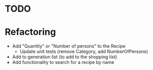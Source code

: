 TODO
====

# Refactoring


* Add "Quantity" or "Number of persons" to the Recipe
	- Update unit tests (remove Category, add NumberOfPersons)
* Add to generation list (to add to the shopping list)
* Add functionality to search for a recipe by name
